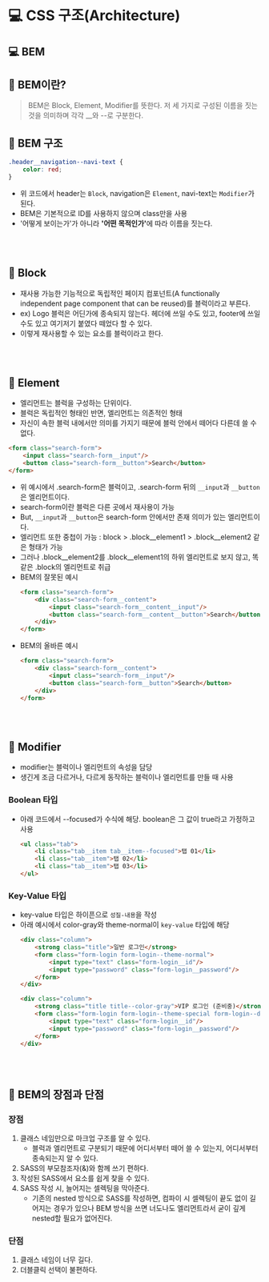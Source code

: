 # 💻 CSS 구조(Architecture)

## 💻 BEM

## 📖 BEM이란?

> BEM은 Block, Element, Modifier를 뜻한다. 저 세 가지로 구성된 이름을 짓는 것을 의미하며 각각 __와 --로 구분한다.

## 📖 BEM 구조

```css
.header__navigation--navi-text {
    color: red;
}
```

* 위 코드에서 header는 `Block`, navigation은 `Element`, navi-text는 `Modifier`가 된다.
* BEM은 기본적으로 ID를 사용하지 않으며 class만을 사용
* '어떻게 보이는가'가 아니라 <b>'어떤 목적인가'</b>에 따라 이름을 짓는다.

<br><br>

## 📖 Block

* 재사용 가능한 기능적으로 독립적인 페이지 컴포넌트(A functionally independent page component that can be reused)를 블럭이라고 부른다.
* ex) Logo 블럭은 어딘가에 종속되지 않는다. 헤더에 쓰일 수도 있고, footer에 쓰일 수도 있고 여기저기 붙였다 떼었다 할 수 있다.
* 이렇게 재사용할 수 있는 요소를 블럭이라고 한다. 

<br><br>

## 📖 Element

* 엘리먼트는 블럭을 구성하는 단위이다.
* 블럭은 독립적인 형태인 반면, 엘리먼트는 의존적인 형태
* 자신이 속한 블럭 내에서만 의미를 가지기 때문에 블럭 안에서 떼어다 다른데 쓸 수 없다.
```html
<form class="search-form">
    <input class="search-form__input"/>
    <button class="search-form__button">Search</button>
</form>
```
* 위 예시에서 .search-form은 블럭이고, .search-form 뒤의 `__input`과 `__button`은 엘리먼트이다.
* search-form이란 블럭은 다른 곳에서 재사용이 가능
* But, `__input`과 `__button`은 search-form 안에서만 존재 의미가 있는 엘리먼트이다.
* 엘리먼트 또한 중첩이 가능 : block > .block__element1 > .block__element2 같은 형태가 가능
* 그러나 .block__element2를 .block__element1의 하위 엘리먼트로 보지 않고, 똑같은 .block의 엘리먼트로 취급
* BEM의 잘못된 예시
    ```html
    <form class="search-form">
        <div class="search-form__content">
            <input class="search-form__content__input"/>
            <button class="search-form__content__button">Search</button>
        </div>
    </form>
    ```
* BEM의 올바른 예시
    ```html
    <form class="search-form">
        <div class="search-form__content">
            <input class="search-form__input"/>
            <button class="search-form__button">Search</button>
        </div>
    </form>
    ```

<br><br>

## 📖 Modifier

* modifier는 블럭이나 엘리먼트의 속성을 담당
* 생긴게 조금 다르거나, 다르게 동작하는 블럭이나 엘리먼트를 만들 때 사용
### Boolean 타입

* 아래 코드에서 --focused가 수식에 해당. boolean은 그 값이 true라고 가정하고 사용
    ```html
    <ul class="tab">
        <li class="tab__item tab__item--focused">탭 01</li>
        <li class="tab__item">탭 02</li>
        <li class="tab__item">탭 03</li>
    </ul>
    ```

### Key-Value 타입

* key-value 타입은 하이픈으로 `성질-내용`을 작성
* 아래 예시에서 color-gray와 theme-normal이 `key-value` 타입에 해당
    ```html
    <div class="column">
        <strong class="title">일반 로그인</strong>
        <form class="form-login form-login--theme-normal">
            <input type="text" class="form-login__id"/>
            <input type="password" class="form-login__password"/>
        </form>
    </div>
    
    <div class="column">
        <strong class="title title--color-gray">VIP 로그인 (준비중)</strong>
        <form class="form-login form-login--theme-special form-login--disabled">
            <input type="text" class="form-login__id"/>
            <input type="password" class="form-login__password"/>
        </form>
    </div>
    ```

<br><br>

## 📖 BEM의 장점과 단점

### 장점

1. 클래스 네임만으로 마크업 구조를 알 수 있다.
    * 블럭과 엘리먼트로 구분되기 때문에 어디서부터 떼어 쓸 수 있는지, 어디서부터 종속되는지 알 수 있다.
2. SASS의 부모참조자(&)와 함께 쓰기 편하다.
3. 작성된 SASS에서 요소를 쉽게 찾을 수 있다.
4. SASS 작성 시, 늘어지는 셀렉팅을 막아준다.
    * 기존의 nested 방식으로 SASS를 작성하면, 컴파이 시 셀렉팅이 끝도 없이 길어지는 경우가 있으나 BEM 방식을 쓰면 너도나도 엘리먼트라서 굳이 깊게 nested할 필요가 없어진다.

### 단점

1. 클래스 네임이 너무 길다.
2. 더블클릭 선택이 불편하다.